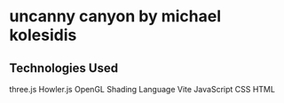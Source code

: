 # uncanny canyon by michael kolesidis


## Technologies Used
three.js
Howler.js
OpenGL Shading Language
Vite
JavaScript
CSS
HTML